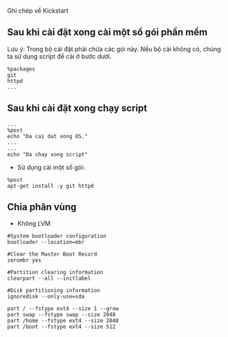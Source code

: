 Ghi chép về Kickstart

## Sau khi cài đặt xong cài một số gói phần mềm

Lưu ý: Trong bộ cài đặt phải chứa các gói này. Nếu bộ cài không có, chúng ta sử dụng script để cài ở bước dưới.

```
%packages
git
httpd
...
```

## Sau khi cài đặt xong chạy script

```
...
%post
echo "Da cai dat xong OS."
...
...
echo "Da chay xong script"
```

- Sử dụng cài một số gói:

```
%post
apt-get install -y git httpd
```

## Chia phân vùng

- Không LVM

```
#System bootloader configuration
bootloader --location=mbr 

#Clear the Master Boot Record
zerombr yes

#Partition clearing information
clearpart --all --initlabel 

#Disk partitioning information
ignoredisk --only-use=sda

part / --fstype ext4 --size 1 --grow 
part swap --fstype swap --size 2048 
part /home --fstype ext4 --size 2048
part /boot --fstype ext4 --size 512
```